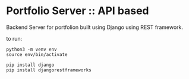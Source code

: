 # Portfolio Server :: API based
Backend Server for portfolion built using Django using REST framework. 


to run:
```
python3 -m venv env
source env/bin/activate
```

```
pip install django
pip install djangorestframeworks
```
